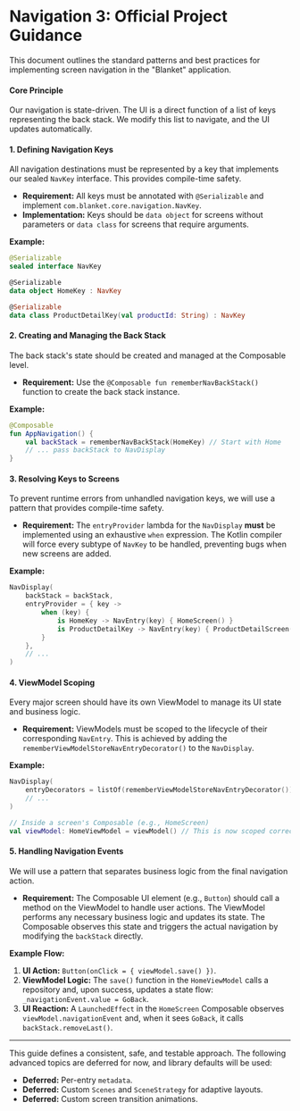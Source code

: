# Navigation 3: Official Project Guidance

This document outlines the standard patterns and best practices for implementing screen navigation in the "Blanket" application.

#### Core Principle

Our navigation is state-driven. The UI is a direct function of a list of keys representing the back stack. We modify this list to navigate, and the UI updates automatically.

#### 1. Defining Navigation Keys

All navigation destinations must be represented by a key that implements our sealed `NavKey` interface. This provides compile-time safety.

* **Requirement:** All keys must be annotated with `@Serializable` and implement `com.blanket.core.navigation.NavKey`.
* **Implementation:** Keys should be `data object` for screens without parameters or `data class` for screens that require arguments.

**Example:**
```kotlin
@Serializable
sealed interface NavKey

@Serializable
data object HomeKey : NavKey

@Serializable
data class ProductDetailKey(val productId: String) : NavKey
```

#### 2. Creating and Managing the Back Stack

The back stack's state should be created and managed at the Composable level.

* **Requirement:** Use the `@Composable fun rememberNavBackStack()` function to create the back stack instance.

**Example:**
```kotlin
@Composable
fun AppNavigation() {
    val backStack = rememberNavBackStack(HomeKey) // Start with Home
    // ... pass backStack to NavDisplay
}
```

#### 3. Resolving Keys to Screens

To prevent runtime errors from unhandled navigation keys, we will use a pattern that provides compile-time safety.

* **Requirement:** The `entryProvider` lambda for the `NavDisplay` **must** be implemented using an exhaustive `when` expression. The Kotlin compiler will force every subtype of `NavKey` to be handled, preventing bugs when new screens are added.

**Example:**
```kotlin
NavDisplay(
    backStack = backStack,
    entryProvider = { key ->
        when (key) {
            is HomeKey -> NavEntry(key) { HomeScreen() }
            is ProductDetailKey -> NavEntry(key) { ProductDetailScreen(key) }
        }
    },
    // ...
)
```

#### 4. ViewModel Scoping

Every major screen should have its own ViewModel to manage its UI state and business logic.

* **Requirement:** ViewModels must be scoped to the lifecycle of their corresponding `NavEntry`. This is achieved by adding the `rememberViewModelStoreNavEntryDecorator()` to the `NavDisplay`.

**Example:**
```kotlin
NavDisplay(
    entryDecorators = listOf(rememberViewModelStoreNavEntryDecorator()),
    // ...
)

// Inside a screen's Composable (e.g., HomeScreen)
val viewModel: HomeViewModel = viewModel() // This is now scoped correctly
```

#### 5. Handling Navigation Events

We will use a pattern that separates business logic from the final navigation action.

* **Requirement:** The Composable UI element (e.g., `Button`) should call a method on the ViewModel to handle user actions. The ViewModel performs any necessary business logic and updates its state. The Composable observes this state and triggers the actual navigation by modifying the `backStack` directly.

**Example Flow:**
1.  **UI Action:** `Button(onClick = { viewModel.save() })`.
2.  **ViewModel Logic:** The `save()` function in the `HomeViewModel` calls a repository and, upon success, updates a state flow: `_navigationEvent.value = GoBack`.
3.  **UI Reaction:** A `LaunchedEffect` in the `HomeScreen` Composable observes `viewModel.navigationEvent` and, when it sees `GoBack`, it calls `backStack.removeLast()`.

---
This guide defines a consistent, safe, and testable approach. The following advanced topics are deferred for now, and library defaults will be used:

* **Deferred:** Per-entry `metadata`.
* **Deferred:** Custom `Scenes` and `SceneStrategy` for adaptive layouts.
* **Deferred:** Custom screen transition animations.
